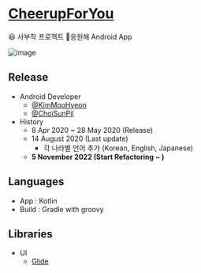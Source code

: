 # [CheerupForYou](https://play.google.com/store/apps/details?id=com.sabuzak.yeonamplace.cheerypforyou)
:laughing: 사부작 프로젝트 :revolving_hearts:응원해 Android App

![image](https://user-images.githubusercontent.com/41554049/200023409-fce82a26-9c36-4bc1-826d-3cc7d819e2d7.png)

## Release
- Android Developer
   - [@KimMooHyeon](https://github.com/KimMooHyeon)
   - [@ChoiSunPil](https://github.com/ChoiSunPil) 
- History
   - 8 Apr 2020 ~ 28 May 2020 (Release) 
   - 14 August 2020 (Last update) 
      - 각 나라별 언어 추가 (Korean, English, Japanese)  
   - **5 November 2022 (Start Refactoring ~ )**
## Languages

- App : Kotlin
- Build : Gradle with groovy

## Libraries

- UI
  - [Glide](https://github.com/bumptech/glide)
